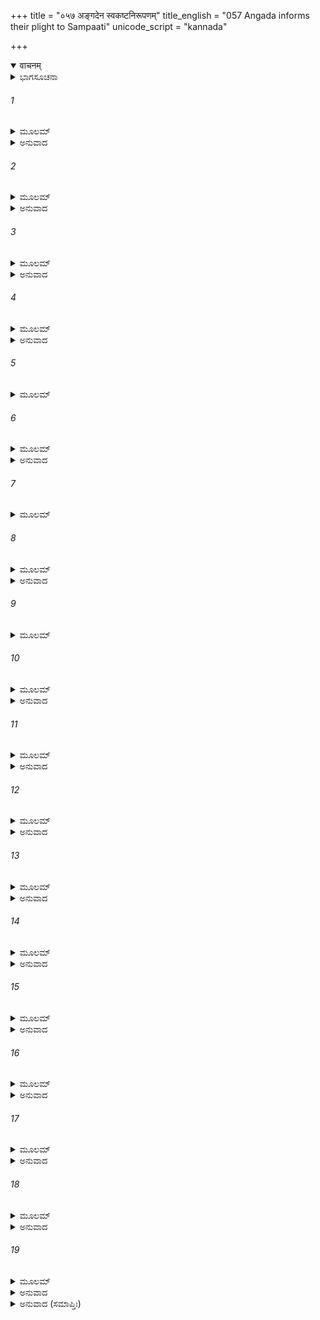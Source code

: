 +++
title = "०५७ अङ्गदेन स्वकष्टनिरूपणम्"
title_english = "057 Angada informs their plight to Sampaati"
unicode_script = "kannada"

+++
<details open><summary>वाचनम्</summary>

<div class="audioEmbed"  caption="श्रीराम-हरिसीताराममूर्ति-घनपाठिभ्यां वचनम्" src="https://archive.org/download/Ramayana-recitation-Sriram-harisItArAmamUrti-Ghanapaati-v2/Kanda_4/Kanda_4_KSK-057-Angada_informs_their_plight_to_Sampaati.mp3"></div>
</details>



<details><summary>ಭಾಗಸೂಚನಾ</summary>

ಅಂಗದನು ಸಂಪಾತಿಯನ್ನು ಪರ್ವತದಿಂದ ಕೆಳಗಿಳಿಸಿ ಜಟಾಯುವಿನ ಮರಣದ ಕಾರಣವನ್ನೂ, ರಾಮ-ಸುಗ್ರೀವರ ಸಖ್ಯವನ್ನು, ವಾಲಿಯ ವಧೆಯನ್ನು ತಿಳಿಸಿ, ತಮ್ಮ ಪ್ರಾಯೋಪವೇಶದ ಕಾರಣವನ್ನು ತಿಳಿಸಿದುದು
</details>

###### 1


<details><summary>ಮೂಲಮ್</summary>

ಶೋಕಾದ್ ಭ್ರಷ್ಟ ಸ್ವರಮಪಿ ಶ್ರುತ್ವಾ ತೇ ಹರಿಯೂಥಪಾಃ ।  
ಶ್ರದ್ದಧುರ್ನೈವತದ್ವಾಕ್ಯಂ ಕರ್ಮಣಾ ತಸ್ಯ ಶಂಕಿತಾಃ ॥
</details>

<details><summary>ಅನುವಾದ</summary>

ಶೋಕದ ಕಾರಣದಿಂದ ವಿಕೃತ ಸ್ವರದಿಂದ ಹೇಳಿದ ಸಂಪಾತಿಯ ಮಾತನ್ನು ಕೇಳಿಯೂ ವಾನರ ಯೂಥಪತಿಗಳು ಅದನ್ನು ನಂಬಲಿಲ್ಲ; ಏಕೆಂದರೆ ಅವರು ಅವನ ಕರ್ಮದಿಂದ ಶಂಕಿತರಾಗಿದ್ದರು.॥1॥
</details>

###### 2


<details><summary>ಮೂಲಮ್</summary>

ತೇ ಪ್ರಾಯಮುಪವಿಷ್ಟಾಸ್ತು ದೃಷ್ಟ್ವಾ ಗೃಧ್ರಂ ಪ್ಲವಂಗಮಾಃ ।  
ಚಕ್ರುರ್ಬುದ್ಧಿಂ ತದಾ ರೌದ್ರಾಂ ಸರ್ವಾನ್ನೋಭಕ್ಷಯಿಷ್ಯತಿ ॥
</details>

<details><summary>ಅನುವಾದ</summary>

ಆಮರಣ ಉಪವಾಸಕ್ಕಾಗಿ ಕುಳಿತಿರುವ ವಾನರರು ಆ ಗೃಧ್ರನನ್ನು ನೋಡಿ ‘ಇದು ನಮ್ಮೆಲ್ಲರನ್ನು ತಿಂದು ಬಿಡಲಿಕ್ಕಿಲ್ಲವಲ್ಲ’ ಎಂಬ ಭಯಂಕರ ಮಾತು ಯೋಚಿಸಿದರು.॥2॥
</details>

###### 3


<details><summary>ಮೂಲಮ್</summary>

ಸರ್ವಥಾ ಪ್ರಾಯಮಾಸೀನಾನ್ಯದಿ ನೋ ಭಕ್ಷಯಿಷ್ಯತಿ ।  
ಕೃತಕೃತ್ಯಾ ಭವಿಷ್ಯಾಮಃ ಕ್ಷಿಪ್ರಂ ಸಿದ್ಧಿಮಿತೋ ಗತಾಃ ॥
</details>

<details><summary>ಅನುವಾದ</summary>

ಸರಿ, ನಾವಾದರೋ ಎಲ್ಲ ಪ್ರಕಾರದಿಂದ ಉಪವಾಸದ ವ್ರತವನ್ನು ಕೈಗೊಂಡು ಕುಳಿತಿದ್ದೇವೆ. ಈ ಪಕ್ಷಿಯು ನಮ್ಮನ್ನು ತಿಂದುಬಿಟ್ಟರೆ ನಮ್ಮ ಕಾರ್ಯವೂ ಆಗುವುದು. ನಮಗೆ ಬೇಗನೇ ಸಿದ್ಧಿ ದೊರಕುವುದು.॥3॥
</details>

###### 4


<details><summary>ಮೂಲಮ್</summary>

ಏತಾಂ ಬುದ್ಧಿಂ ತತಶ್ಚಕ್ರುಃ ಸರ್ವೇ ತೇ ಹರಿಯೂಥಪಾಃ ।  
ಅವತಾರ್ಯ ಗಿರೇಃ ಶೃಂಗಾದ್ ಗೃಧ್ರಮಾಹಾಂಗದಸ್ತದಾ ॥
</details>

<details><summary>ಅನುವಾದ</summary>

ಮತ್ತೆ ಆ ಸಮಸ್ತ ವಾನರ ಯೂಥಪತಿಗಳು ಹೀಗೆ ನಿಶ್ಚಯಿಸಿ, ಆ ಗೃಧ್ರನನ್ನು ಆ ಪರ್ವತ ಶಿಖರದಿಂದ ಕೆಳಗಿಳಿಸಿ ಅಂಗದನು ಹೇಳಿದನು .॥4॥
</details>

###### 5


<details><summary>ಮೂಲಮ್</summary>

ಬಭೂವರ್ಕ್ಷರಜೋ ನಾಮ ವಾನರೇಂದ್ರಃ ಪ್ರತಾಪವಾನ್ ।  
ಮಮಾರ್ಯಃ ಪಾರ್ಥಿವಃ ಪಕ್ಷಿನ್ಧಾರ್ಮಿಕೌತ್ತಸ್ಯ ಚಾತ್ಮಜೌ ॥
</details>

###### 6


<details><summary>ಮೂಲಮ್</summary>

ಸುಗ್ರೀವಶ್ಚೈವ ವಾಲೀ ಚ ಪುತ್ರೌ ಘನಬಲಾವುಭೌ ।  
ಲೋಕೇ ವಿಶ್ರುತಕರ್ಮಾಭೂದ್ರಾಜಾ ವಾಲೀ ಪಿತಾ ಮಮ ॥
</details>

<details><summary>ಅನುವಾದ</summary>

ಪಕ್ಷಿರಾಜನೇ! ಮೊದಲು ಓರ್ವ ಪ್ರತಾಪಿ ಋಕ್ಷರಾಜನೆಂಬ ವಾನರ ರಾಜನಾಗಿ ಹೋಗಿದ್ದನು. ಋಕ್ಷರಾಜನು ನನಗೆ ತಾತನಾಗಬೇಕು. ಅವರಿಗೆ ವಾಲಿ ಮತ್ತು ಸುಗ್ರೀವರೆಂಬ ಇಬ್ಬರು ಧರ್ಮಾತ್ಮಾ ಪುತ್ರರಾದರು. ಅವರಲ್ಲಿ ವಾಲಿಯು ನನ್ನ ತಂದೆಯು. ಜಗತ್ತಿನಲ್ಲಿ ತನ್ನ ಪರಾಕ್ರಮದಿಂದ ಅವನ ಖ್ಯಾತಿ ಬಹಳವಾಗಿತ್ತು.॥5-6॥
</details>

###### 7


<details><summary>ಮೂಲಮ್</summary>

ರಾಜಾ ಕೃತ್ಸ್ನಸ್ಯ ಜಗತ ಇಕ್ಷ್ವಾಕೂಣಾಂ ಮಹಾರಥಃ ।  
ರಾಮೋ ದಾಶರಥಿಃ ಶ್ರೀಮಾನ್ಪ್ರವಿಷ್ಟೋ ದಂಡಕಾವನಮ್ ॥
</details>

###### 8


<details><summary>ಮೂಲಮ್</summary>

ಲಕ್ಷ್ಮಣೇನ ಸಹ ಭ್ರಾತ್ರಾ ವೈದೇಹ್ಯಾ ಸಹ ಭಾರ್ಯಯಾ ।  
ಪಿತುರ್ನಿದೇಶನಿರತೋ ಧರ್ಮ್ಯಂ ಪಂಥಾನಮಾಶ್ರಿತಃ ॥
</details>

<details><summary>ಅನುವಾದ</summary>

ಇಂದಿನಿಂದ ಕೆಲವು ವರ್ಷಗಳ ಹಿಂದೆ ಇಕ್ಷ್ವಾಕುವಂಶದ ಮಹಾರಥೀ ವೀರ, ಸಂಪೂರ್ಣ ಜಗತ್ತಿನ ರಾಜನಾದ ದಶರಥ ಕುಮಾರ ಶ್ರೀಮಾನ್ ರಾಮಚಂದ್ರನು ಪಿತೃವಾಕ್ಯಪಾಲನೆಯಲ್ಲಿ ತತ್ಪರನಾಗಿ, ಧರ್ಮಮಾರ್ಗವನ್ನು ಆಶ್ರಯಿಸಿ ದಂಡಕಾರಣ್ಯಕ್ಕೆ ಬಂದಿದ್ದನು. ಅವನೊಂದಿಗೆ ಅವನ ತಮ್ಮ ಲಕ್ಷ್ಮಣ ಮತ್ತು ಅವನ ಧರ್ಮಪತ್ನೀ ವಿದೇಹಕುಮಾರಿ ಸೀತೆಯೂ ಬಂದಿದ್ದಳು.॥7-8॥
</details>

###### 9


<details><summary>ಮೂಲಮ್</summary>

ತಸ್ಯ ಭಾರ್ಯಾ ಜನಸ್ಥಾನಾದ್ರಾವಣೇನ ಹೃತಾ ಬಲಾತ್ ।  
ರಾಮಸ್ಯ ತು ಪಿತುರ್ಮಿತ್ರಂ ಜಟಾಯುರ್ನಾಮ ಗೃಧ್ರರಾಟ್ ॥
</details>

###### 10


<details><summary>ಮೂಲಮ್</summary>

ದದರ್ಶ ಸೀತಾಂ ವೈದೇಹೀಂ ಹ್ರಿಯಮಾಣಾಂ ವಿಹಾಯಸಾ ।  
ರಾವಣಂ ವಿರಥಂ ಕೃತ್ವಾ ಸ್ಥಾಪಯಿತ್ವಾ ಚ ಮೈಥಿಲೀಮ್ ।  
ಪರಿಶ್ರಾಂತಶ್ಚ ವೃದ್ಧಶ್ಚ ರಾವಣೇನ ಹತೋ ರಣೇ ॥
</details>

<details><summary>ಅನುವಾದ</summary>

ಜನಸ್ಥಾನಕ್ಕೆ ಬಂದ ಮೇಲೆ ಅವನ ಪತ್ನೀ ಸೀತೆಯನ್ನು ರಾವಣನು ಬಲವಂತವಾಗಿ ಅಪಹರಿಸಿದನು. ಆಗ ಶ್ರೀರಾಮನ ತಂದೆಯ ಮಿತ್ರನಾಗಿದ್ದ ಗೃಧ್ರರಾಜ ಜಟಾಯುವು ರಾವಣನು ಆಕಾಶಮಾರ್ಗದಿಂದ ವೈದೇಹಿಯನ್ನು ಕೊಂಡುಹೋಗುವು ದನ್ನು ನೋಡಿದನು. ನೋಡುತ್ತಲೇ ಅವನು ರಾವಣನ ಮೇಲೆ ಎರಗಿದನು, ಅವನ ರಥವನ್ನು ಪುಡಿ-ಪುಡಿ ಮಾಡಿ, ಅವನು ಮೈಥಿಲಿಯನ್ನು ಸುರಕ್ಷಿತವಾಗಿ ಭೂಮಿಯಲ್ಲಿ ನಿಲ್ಲಿಸಿದನು, ಆದರೆ ಅವನು ವೃದ್ಧನಾಗಿದ್ದನು. ಯುದ್ಧ ಮಾಡುತ್ತಾ ಬಳಲಿ ಹೋಗಿ ಕೊನೆಗೆ ರಣರಂಗದಲ್ಲಿ ರಾವಣನ ಕೈಯಿಂದ ಕೊಲ್ಲಲ್ಪಟ್ಟನು.॥9-10॥
</details>

###### 11


<details><summary>ಮೂಲಮ್</summary>

ಏವಂ ಗೃಧ್ರೋ ಹತಸ್ತೇನ ರಾವಣೇನ ಬಲೀಯಸಾ ।  
ಸಂಸ್ಕೃತಶ್ಚಾಪಿ ರಾಮೇಣ ಜಗಾಮ ಗತಿಮುತ್ತಮಾಮ್ ॥
</details>

<details><summary>ಅನುವಾದ</summary>

ಈ ಪ್ರಕಾರ ಮಹಾ ಬಲೀ ರಾವಣನಿಂದ ಜಟಾಯುವಿನ ವಧೆಯಾಯಿತು. ಸ್ವತಃ ಶ್ರೀರಾಮಚಂದ್ರನೇ ಅವನ ದಹನ ಸಂಸ್ಕಾರ ಮಾಡಿದನು ಮತ್ತು ಅವನು ಉತ್ತಮ ಗತಿಯನ್ನು ಪಡೆದನು.॥11॥
</details>

###### 12


<details><summary>ಮೂಲಮ್</summary>

ತತೋ ಮಮ ಪಿತೃವ್ಯೇಣ ಸುಗ್ರೀವೇಣ ಮಹಾತ್ಮನಾ ।  
ಚಕಾರ ರಾಘವಃ ಸಖ್ಯಂ ಸೋಽವಧೀತ್ಪಿತರಂ ಮಮ ॥
</details>

<details><summary>ಅನುವಾದ</summary>

ಅನಂತರ ಶ್ರೀರಾಮನು ನನ್ನ ಚಿಕ್ಕಪ್ಪ ಮಹಾತ್ಮಾ ಸುಗ್ರೀವನೊಂದಿಗೆ ಮೈತ್ರಿ ಮಾಡಿಕೊಂಡನು. ಸುಗ್ರೀವನು ಹೇಳಿದಂತೆ ಶ್ರೀರಾಮನು ನನ್ನ ಪಿತನನ್ನು ವಧಿಸಿದನು.॥12॥
</details>

###### 13


<details><summary>ಮೂಲಮ್</summary>

ಮಮ ಪಿತ್ರಾ ವಿರುದ್ಧೋ ಹಿ ಸುಗ್ರೀವಃ ಸಚಿವೈಃ ಸಹ ।  
ನಿಹತ್ಯ ವಾಲಿನಂ ರಾಮಸ್ತತಸ್ತಮಭಿಷೇಚಯತ್ ॥
</details>

<details><summary>ಅನುವಾದ</summary>

ನನ್ನ ತಂದೆಯು ಮಂತ್ರಿಗಳ ಸಹಿತ ಸುಗ್ರೀವನನ್ನು ರಾಜ್ಯಸುಖದಿಂದ ವಂಚಿತನಾಗಿಸಿದ್ದನು. ಅದಕ್ಕಾಗಿ ಶ್ರೀರಾಮ ಚಂದ್ರನು ನನ್ನ ತಂದೆ ವಾಲಿಯನ್ನು ಕೊಂದು ಸುಗ್ರೀವನಿಗೆ ಪಟ್ಟಾಭಿಷೇಕ ಮಾಡಿಸಿದನು.॥13॥
</details>

###### 14


<details><summary>ಮೂಲಮ್</summary>

ಸ ರಾಜ್ಯೇ ಸ್ಥಾಪಿತಸ್ತೇನ ಸುಗ್ರೀವೋ ವಾನರೇಶ್ವರಃ ।  
ರಾಜಾ ವಾನರಮುಖ್ಯಾನಾಂ ತೇನ ಪ್ರಸ್ಥಾಪಿತಾ ವಯಮ್ ॥
</details>

<details><summary>ಅನುವಾದ</summary>

ಅವನೇ ಸುಗ್ರೀವನನ್ನು ವಾಲಿಯ ರಾಜ್ಯದಲ್ಲಿ ಸ್ಥಾಪಿಸಿದನು. ಈಗ ಸುಗ್ರೀವನೇ ವಾನರರ ಒಡೆಯನಾಗಿದ್ದಾನೆ. ಮುಖ್ಯ-ಮುಖ್ಯ ವಾನರರಿಗೂ ರಾಜ ನಾಗಿದ್ದಾನೆ. ಅವನು ನಮ್ಮನ್ನು ಸೀತಾನ್ವೇಷಣೆಗಾಗಿ ಕಳಿಸಿರುವನು.॥14॥
</details>

###### 15


<details><summary>ಮೂಲಮ್</summary>

ಏವಂ ರಾಮಪ್ರಯುಕ್ತಾಸ್ತು ಮಾರ್ಗಮಾಣಾಸ್ತತಸ್ತತಃ ।  
ವೈದೇಹೀಂ ನಾಧಿಗಚ್ಛಾಮೋ ರಾತ್ರೌ ಸೂರ್ಯಪ್ರಭಾಮಿವ ॥
</details>

<details><summary>ಅನುವಾದ</summary>

ಈ ರೀತಿ ಶ್ರೀರಾಮನಿಂದ ಪ್ರೇರಿತರಾಗಿ ನಾವು ಅಲ್ಲಲ್ಲಿ ವಿದೇಹಕುಮಾರಿ ಸೀತೆಯನ್ನು ಹುಡುಕುತ್ತಾ ತಿರುಗಾಡುತ್ತಿದ್ದೇವೆ, ಆದರೆ ಇಷ್ಟರವರೆಗೆ ಅವಳು ಕಾಣಸಿಗಲಿಲ್ಲ. ರಾತ್ರಿಯಲ್ಲಿ ಸೂರ್ಯನ ದರ್ಶನವಾಗದಿರುವಂತೆಯೇ ನಮಗೆ ಈ ವನದಲ್ಲಿ ಜಾನಕಿಯ ದರ್ಶನವಾಗಲಿಲ್ಲ.॥15॥
</details>

###### 16


<details><summary>ಮೂಲಮ್</summary>

ತೇ ವಯಂ ದಂಡಕಾರಣ್ಯಂ ವಿಚಿತ್ಯ ಸುಸಮಾಹಿತಾಃ ।  
ಅಜ್ಞಾನಾತ್ತು ಪ್ರವಿಷ್ಟಾಃ ಸ್ಮ ಧರಣ್ಯಾ ವಿವೃತಂ ಬಿಲಮ್ ॥
</details>

<details><summary>ಅನುವಾದ</summary>

ನಾವು ಮನಸ್ಸನ್ನು ಏಕಾಗ್ರಗೊಳಿಸಿ ದಂಡಕಾರಣ್ಯದಲ್ಲಿ ಚೆನ್ನಾಗಿ ಹುಡುಕುತ್ತಿರುವಾಗ, ತಿಳಿಯದೆ ಭೂಮಿಯೊಳಗಿನ ಒಂದು ಬಿಲದಲ್ಲಿ ನುಗ್ಗಿದೆವು.॥16॥
</details>

###### 17


<details><summary>ಮೂಲಮ್</summary>

ಮಯಸ್ಯ ಮಾಯಾವಿದಿತಂ ತದ್ಬಿಲಂ ಚ ವಿಚಿನ್ವತಾಮ್ ।  
ವ್ಯತೀತಸ್ತತ್ರ ನೋ ಮಾಸೋ ಯೋ ರಾಜ್ಞಾ ಸಮಯಃ ಕೃತಃ ॥
</details>

<details><summary>ಅನುವಾದ</summary>

ಆ ಗುಹೆಯನ್ನು ಮಯಾಸುರನು ಮಾಯೆಯಿಂದ ನಿರ್ಮಿಸಿದ್ದನು. ಅದರಲ್ಲಿ ಹುಡುಕುತ್ತಾ-ಹುಡುಕುತ್ತಾ ನಮಗೆ ಒಂದು ತಿಂಗಳು ಕಳೆದು ಹೋಯಿತು. ಅದನ್ನು ಸುಗ್ರೀವರಾಜನು ನಾವು ಮರಳುವ ಅವಧಿಯನ್ನು ನಿಶ್ಚಯಿಸಿದ್ದನು.॥17॥
</details>

###### 18


<details><summary>ಮೂಲಮ್</summary>

ತೇ ವಯಂ ಕಪಿರಾಜಸ್ಯ ಸರ್ವೇ ವಚನಕಾರಿಣಃ ।  
ಕೃತಾಂ ಸಂಸ್ಥಾಮತಿಕ್ರಾಂತಾ  ಭಯಾತ್ಪ್ರಾಯಮುಪಾಸಿತಾಃ ॥
</details>

<details><summary>ಅನುವಾದ</summary>

ನಾವೆಲ್ಲರೂ ಕಪಿರಾಜ ಸುಗ್ರೀವನ ಆಜ್ಞಾಕಾರಿಯಾಗಿದ್ದೇವೆ, ಆದರೂ ಅವನು ವಿಧಿಸಿದ ಅವಧಿಯನ್ನು ಮೀರಿದ್ದೇವೆ. ಆದ್ದರಿಂದ ಅವನ ಭಯದಿಂದ ನಾವು ಇಲ್ಲಿ ಆಮರಣ ಉಪವಾಸವನ್ನು ಮಾಡುತ್ತಿದ್ದೇವೆ.॥18॥
</details>

###### 19


<details><summary>ಮೂಲಮ್</summary>

ಕ್ರುದ್ಧೇ ತಸ್ಮಿಂಸ್ತು ಕಾಕುತ್ಸ್ಥೇ ಸುಗ್ರೀವೇ ಚ ಸಲಕ್ಷ್ಮಣೇ ।  
ಗತಾನಾಮಪಿ ಸರ್ವೇಷಾಂ ತತ್ರ ನೋ ನಾಸ್ತಿ ಜೀವಿತಮ್ ॥
</details>

<details><summary>ಅನುವಾದ</summary>

ಕಕುತ್ಸ್ಥ ಕುಲಭೂಷಣ ಶ್ರೀರಾಮ-ಲಕ್ಷ್ಮಣ ಮತ್ತು ಸುಗ್ರೀವ ಮೂವರೂ ನಮ್ಮ ಮೇಲೆ ಕುಪಿತರಾಗುವರು. ಆ ಸ್ಥಿತಿಯಲ್ಲಿ ನಾವು ಅಲ್ಲಿಗೆ ಮರಳಿದ ಬಳಿಕ ಯಾರೂ ಬದುಕಿರಲಾರೆವು.॥19॥
</details>

<details><summary>ಅನುವಾದ (ಸಮಾಪ್ತಿಃ)</summary>

ಶ್ರೀ ವಾಲ್ಮೀಕಿವಿರಚಿತ ಆರ್ಷರಾಮಾಯಣ ಆದಿಕಾವ್ಯದ ಕಿಷ್ಕಿಂಧಾಕಾಂಡದ ಐವತ್ತೇಳನೆಯ ಸರ್ಗ ಸಂಪೂರ್ಣವಾಯಿತು. ॥57॥
</details>
